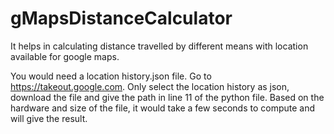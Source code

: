 # gMapsDistanceCalculator
It helps in calculating distance travelled by different means with location available for google maps.

You would need a location history.json file.
Go to https://takeout.google.com. Only select the location history as json, download the file and give the path in line 11 of the python file.
Based on the hardware and size of the file, it would take a few seconds to compute and will give the result.
